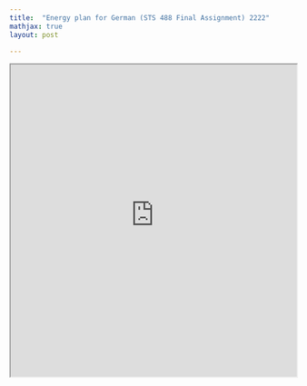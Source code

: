```yaml
---
title:  "Energy plan for German (STS 488 Final Assignment) 2222"
mathjax: true
layout: post

---
```


 <iframe src ="https://alierenkayhanbouncet.blogspot.com/2022/06/energy-plan-for-german-sts-488-final.html" width="100%" height="550"> </iframe>
